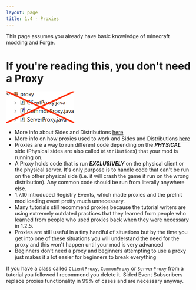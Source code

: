 ```yaml
---
layout: page
title: 1.4 - Proxies
---
```


This page assumes you already have basic knowledge of minecraft modding and Forge.

# If you're reading this, you don't need a Proxy
![No Proxies](./no-proxies.png "No Proxies")
- More info about Sides and Distributions [here](https://mcforge.readthedocs.io/en/1.13.x/concepts/sides/)
- More info on how proxies used to work and Sides and Distributions [here](https://greyminecraftcoder.blogspot.com/2013/11/how-forge-starts-up-your-code.html)
- Proxies are a way to run different code depending on the ***PHYSICAL*** side (Physical sides are also called `Distribution`s) that your mod is running on.  
- A Proxy holds code that is run ***EXCLUSIVELY*** on the physical client or the physical server. It's only purpose is to handle code that can't be run on the other physical side (i.e. it will crash the game if run on the wrong distribution). Any common code should be run from literally anywhere else.  
- 1.7.10 introduced Registry Events, which made proxies and the preInit mod loading event pretty much unnecessary.  
- Many tutorials still recommend proxies because the tutorial writers are using extremely outdated practices that they learned from people who learned from people who used proxies back when they were necessary in 1.2.5.  
- Proxies are still useful in a tiny handful of situations but by the time you get into one of these situations you will understand the need for the proxy and this won't happen until your mod is very advanced  
- Beginners don’t need a proxy and beginners attempting to use a proxy just makes it a lot easier for beginners to break everything  

If you have a class called `ClientProxy`, `CommonProxy` or `ServerProxy` from a tutorial you followed I recommend you delete it.
Sided Event Subscribers replace proxies functionality in 99% of cases and are necessary anyway.

